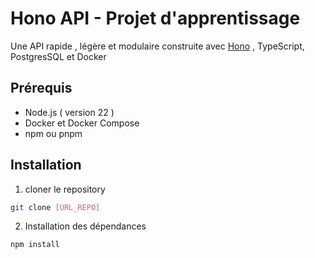 # Hono API - Projet d'apprentissage

Une API rapide , légère et modulaire construite avec [Hono](https://hone.dev/) , TypeScript, PostgresSQL et Docker

## Prérequis

- Node.js ( version 22 )
- Docker et Docker Compose
- npm ou pnpm 

## Installation

1. cloner le repository

```bash
git clone [URL_REPO]
```
2. Installation des dépendances

```bash
npm install
```

